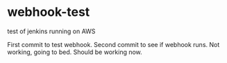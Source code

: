 # webhook-test
test of jenkins running on AWS

First commit to test webhook.
Second commit to see if webhook runs.
Not working, going to bed.
Should be working now.
